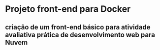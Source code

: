 # Projeto front-end para Docker
## criação de um front-end básico para atividade avaliativa prática de desenvolvimento web para Nuvem

